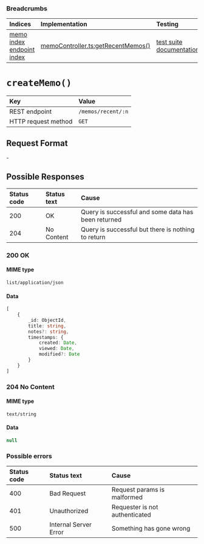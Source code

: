 ### Breadcrumbs

| Indices | Implementation | Testing |
| :----------------------------------------------------------- | :-------------------------------------------------------------------------------------------------------------------- | :--------------------------------------------------------------------------------------------------------------------------------------------------------------- |
| [memo index](./index.md)<br>[endpoint index](../index.md) | [memoController.ts:getRecentMemos()](../../../../../backend/src/controllers/memoController.ts#L258-L286) | [test suite](../../../../../backend/tests/controllers/memos/getRecentMemos.test.ts)<br>[documentation](../../tests/memos/getRecentMemos.test.md) |

# `createMemo()`

| Key                 | Value              |
| :------------------ | :----------------- |
| REST endpoint       | `/memos/recent/:n` |
| HTTP request method | `GET`              |

## Request Format

\-

## Possible Responses

| Status code | Status text | Cause                                               |
| :---------- | :---------- | :-------------------------------------------------- |
| 200         | OK          | Query is successful and some data has been returned |
| 204         | No Content  | Query is successful but there is nothing to return  |

### 200 OK

#### MIME type

`list/application/json`

#### Data

```typescript
[
    {
        _id: ObjectId,
        title: string,
        notes?: string,
        timestamps: {
            created: Date,
            viewed: Date,
            modified?: Date
        }
    }
]
```

### 204 No Content

#### MIME type

`text/string`

#### Data

```typescript
null
```

### Possible errors

| Status code | Status text           | Cause                              |
| :---------- | :-------------------- | :--------------------------------- |
| 400         | Bad Request           | Request params is malformed        |
| 401         | Unauthorized          | Requester is not authenticated     |
| 500         | Internal Server Error | Something has gone wrong           |

